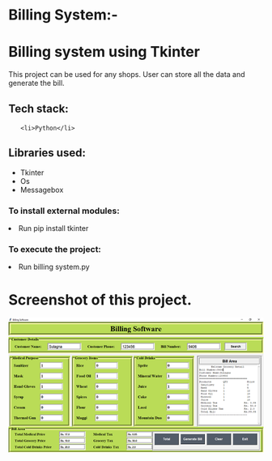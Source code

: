 # Billing System:-


<h1>Billing system using Tkinter</h1>

<p>This project can be used for any shops. User can store all the data and generate the bill.</p>

<h2>Tech stack:</h2>

<ul>
    
    <li>Python</li>
</ul>


<h2>Libraries used:</h2>
<ul>
    <li>Tkinter</li>
    <li>Os</li>
    <li>Messagebox</li>
</ul>

<h3>To install external modules:</h3>
<p><li>Run pip install tkinter</li></p>

<h3>To execute the project:</h3>
<p><li>Run billing system.py</li></p>

<h1><b>Screenshot of this project.</b></h1>

![Bill](Bill.PNG)
